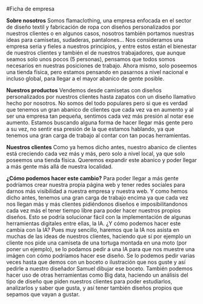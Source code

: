 #Ficha de empresa

**Sobre nosotros**
Somos flamaclothing, una empresa enfocada en el sector de diseño textil y fabricación de ropa con diseños personalizados por nuestros clientes o en algunos casos, nosotros también portamos nuestras ideas para camisetas, sudaderas, pantalones...
Nos consideramos una empresa seria y fieles a nuestros principios, y entre estos están el bienestar de nuestros clientes y también el de nuestros trabajadores, que aunque seamos solo unos pocos (5 personas), pensamos que todos somos necesarios en nuestras posiciones de trabajo.
Ahora mismo, solo poseemos una tienda física, pero estamos pensando en pasarnos a nivel nacional e incluso global, para llegar a el mayor abanico de gente posible.

**Nuestros productos**
Vendemos desde camisetas con diseños personalizados por nuestros clientes hasta zapatos con un diseño llamativo hecho por nosotros.
No somos del todo populares pero si que es verdad que tenemos un gran abanico de clientes que cada vez va en aumento y al ser una empresa tan pequeña, sentimos cada vez más presión al notar ese aumento.
Estamos buscando alguna forma de hacer llegar más gente pero a su vez, no sentir esa presión de la que estamos hablando, ya que tenemos una gran carga de trabajo al contar con tan pocas herramientas.

**Nuestros clientes**
Como ya hemos dicho antes, nuestro abanico de clientes está creciendo cada vez más y más, pero solo a nivel local, ya que solo poseemos una tienda física.
Queremos expandir este abanico y poder llegar a más gente más allá de nuestra localidad.

**¿Cómo podemos hacer este cambio?**
Para poder llegar a más gente podríamos crear nuestra propia página web y tener redes sociales para darnos más visibilidad a nuestra empresa y nuestra web.
Y como hemos dicho antes, tenemos una gran carga de trabajo encima ya que cada vez nos llegan más y más clientes pidiéndonos diseños e imposibilitandonos cada vez más el tener tiempo libre para poder hacer nuestros propios diseños.
Esto se podría solucionar fácil con la implementación de algunas herramientas digitales entre ellas, la IA.
¿Y cómo podemos hacer este cambia con la IA? Pues muy sencillo, haremos que la IA nos asista en muchas de las ideas de nuestros clientes, haciendo que si por ejemplo un cliente nos pide una camiseta de una tortuga montada en una moto (por poner un ejemplo), se lo podamos pedir a una IA para que nos muestre una imágen con cómo podríamos hacer ese diseño. Se lo podemos pedir varias veces hasta que demos con un boceto o ilustración que nos guste y así pedirle a nuestro diseñador Samuel dibujar ese boceto.
También podemos hacer uso de otras herramientas como Big data, haciendo un análisis del tipo de diseño que piden nuestros clientes para poder estudiarlos, analizarlos y saber que gusta, y así tener también diseños propios que sepamos que vayan a gustar.

